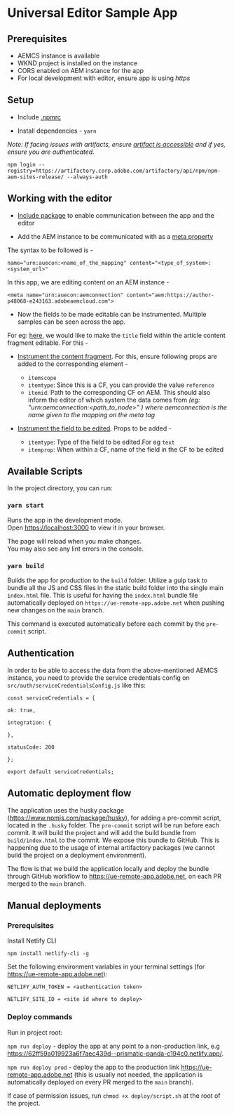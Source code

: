 # Universal Editor Sample App

## Prerequisites 

- AEMCS instance is available
- WKND project is installed on the instance
- CORS enabled on AEM instance for the app
- For local development with editor, ensure app is using *https*


## Setup

- Include [.npmrc](https://github.com/comanV/react-sample-app/blob/prod/.npmrc)

- Install dependencies - ```yarn```

_Note: If facing issues with artifacts, ensure [artifact is accessible](https://artifactory.corp.adobe.com/ui/native/npm-aem-sites-release/@aem-sites/) and if yes, ensure you are authenticated._

```npm login --registry=https://artifactory.corp.adobe.com/artifactory/api/npm/npm-aem-sites-release/ --always-auth```


## Working with the editor

- [Include package](https://github.com/comanV/react-sample-app/blob/prod/src/index.js#L3) to enable communication between the app and the editor

- Add the AEM instance to be communicated with as a [meta property](https://github.com/comanV/react-sample-app/blob/prod/public/index.html#L8)

The syntax to be followed is -

```
name="urn:auecon:<name_of_the_mapping" content="<type_of_system>:<system_url>"
```

In this app, we are editing content on an AEM instance -
```
<meta name="urn:auecon:aemconnection" content="aem:https://author-p48068-e243163.adobeaemcloud.com">
```

- Now the fields to be made editable can be instrumented. Multiple samples can be seen across the app.

For eg: [here](https://github.com/comanV/react-sample-app/blob/prod/src/components/ArticleDetail.jsx#L66), we would like to make the `title` field within the article content fragment editable. For this -

- [Instrument the content fragment](https://github.com/comanV/react-sample-app/blob/prod/src/components/ArticleDetail.jsx#L65). For this, ensure following props are added to the corresponding element - 

    - `itemscope`
    - `itemtype`: Since this is a CF, you can provide the value `reference`
    - `itemid`: Path to the corresponding CF on AEM. This should also inform the editor of which system the data comes from _(eg: "urn:aemconnection:<path_to_node>" ) where aemconnection is the name given to the mapping on the meta tag_ 

- [Instrument the field to be edited](https://github.com/comanV/react-sample-app/blob/prod/src/components/ArticleDetail.jsx#L66). Props to be added - 

    - `itemtype`: Type of the field to be edited.For eg `text`
    - `itemprop`: When within a CF, name of the field in the CF to be edited


## Available Scripts

In the project directory, you can run:

### `yarn start`

Runs the app in the development mode.\
Open [https://localhost:3000](https://localhost:3000) to view it in your browser.

The page will reload when you make changes.\
You may also see any lint errors in the console.

### `yarn build`

Builds the app for production to the `build` folder.
Utilize a gulp task to bundle all the JS and CSS files in the static build folder into the single main `index.html` file.
This is useful for having the `index.html` bundle file automatically deployed on `https://ue-remote-app.adobe.net` when pushing new changes on the `main` branch.

This command is executed automatically before each commit by the `pre-commit` script.

## Authentication

In order to be able to access the data from the above-mentioned AEMCS instance, you need to provide the service credentials config on `src/auth/serviceCredentialsConfig.js` like this:

`const serviceCredentials = {`

  `ok: true,`

   `integration: {`

   `},`

  `statusCode: 200`

`};`

`export default serviceCredentials;`

## Automatic deployment flow

The application uses the husky package (https://www.npmjs.com/package/husky), for adding a pre-commit script, located in the  `.husky` folder.
The `pre-commit` script will be run before each commit. It will build the project and will add the build bundle from `build/index.html` to the commit.
We expose this bundle to GitHub. This is happening due to the usage of internal artifactory packages (we cannot build the project on a deployment environment).

The flow is that we build the application locally and deploy the bundle through GitHub workflow to https://ue-remote-app.adobe.net, on each PR merged to the `main` branch.

## Manual deployments

### Prerequisites
Install Netlify CLI

`npm install netlify-cli -g`

Set the following environment variables in your terminal settings (for https://ue-remote-app.adobe.net):

`NETLIFY_AUTH_TOKEN = <authentication token>`

`NETLIFY_SITE_ID = <site id where to deploy>`

 ### Deploy commands
Run in project root:

`npm run deploy` - deploy the app at any point to a non-production link, e.g https://62ff59a019923a6f7aec439d--prismatic-panda-c194c0.netlify.app/.

`npm run deploy prod` - deploy the app to the production link https://ue-remote-app.adobe.net (this is usually not needed, the application is automatically deployed on every PR merged to the `main` branch).
 
If case of permission issues, run `chmod +x deploy/script.sh` at the root of the project.

